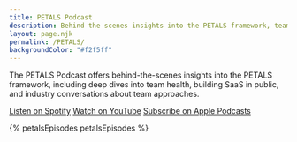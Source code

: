 ```yaml
---
title: PETALS Podcast
description: Behind the scenes insights into the PETALS framework, team health, building SaaS in public, and industry approaches.
layout: page.njk
permalink: /PETALS/
backgroundColor: "#f2f5ff"
---
```


The PETALS Podcast offers behind-the-scenes insights into the PETALS framework, including deep dives into team health, building SaaS in public, and industry conversations about team approaches.

<div class="petals-app-links">
  <a class="tdbc-button" href="https://open.spotify.com/show/1dGwBZFMtlLtcJG4nbQYGS?si=eaIfOaIsSDC2Fsp6IyLtMg" target="_blank" rel="noopener noreferrer">Listen on Spotify</a>
  <a class="tdbc-button" href="https://youtube.com/@petalsteam?si=CatTwc3zgmNs0Kwb" target="_blank" rel="noopener noreferrer">Watch on YouTube</a>
  <a class="tdbc-button" href="https://podcasts.apple.com/gb/podcast/petals/id1698197915" target="_blank" rel="noopener noreferrer">Subscribe on Apple Podcasts</a>
</div>

{% petalsEpisodes petalsEpisodes %}
